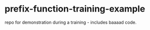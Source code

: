 # prefix-function-training-example
repo for demonstration during a training - includes baaaad code.
